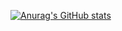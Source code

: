[![Anurag's GitHub stats](https://github-readme-stats.vercel.app/api?username=anuraghazra)](https://github.com/sisosyunya/github-readme-stats)
<!--
[![trophy](https://github-profile-trophy.vercel.app/?username=RedRing1979&margin-w=0)](https://github.com/sisosyunya/github-profile-trophy)

**sisosyunya/sisosyunya** is a ✨ _special_ ✨ repository because its `README.md` (this file) appears on your GitHub profile.

Here are some ideas to get you started:

- 🔭 I’m currently working on ...
- 🌱 I’m currently learning ...
- 👯 I’m looking to collaborate on ...
- 🤔 I’m looking for help with ...
- 💬 Ask me about ...
- 📫 How to reach me: ...
- 😄 Pronouns: ...
- ⚡ Fun fact: ...
-->
